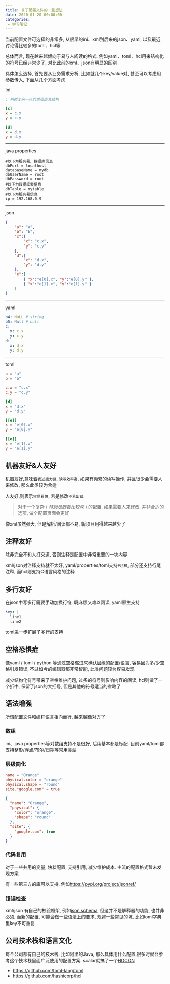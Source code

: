 ```yaml
---
title: 关于配置文件的一些想法
date: 2020-01-20 00:00:00
categories:
 - 学习笔记
---
```


当前配置文件可选择的非常多, 从很早的ini、xml到后来的json、yaml, 以及最近讨论得比较多的toml、hcl等

总体而言, 现在越来越倾向于易与人阅读的格式, 例如yaml、toml、hcl用来结构化的符号已经非常少了, 对比此前的xml、json有明显的区别

具体怎么选择, 首先要从业务需求分析, 比如就几个key/value对, 甚至可以考虑用参数传入, 下面从几个方面考虑

Ini
``` ini
; 稍微复杂一点的单层嵌套结构

[c]
x = c.x
y = c.y

[d]
x = d.x
y = d.y
```
---
java properties
``` properties
#以下为服务器、数据库信息
dbPort = localhost
databaseName = mydb
dbUserName = root
dbPassword = root
#以下为数据库表信息
dbTable = mytable
#以下为服务器信息
ip = 192.168.0.9
```
---
json
``` json
{
    "a": "a",
    "b": "b",
    "c":{
        "x": "c.x",
        "y": "c.y"
    },
    "d":{
        "x": "d.x",
        "y": "d.y"
    },
    "e":[
        { "x":"e[0].x", "y":"e[0].y" },
        { "x":"e[1].x", "y":"e[1].y" }
    ]
}
```
---
yaml
``` yaml
b4: NuLL # string
b5: Null # null
c:
  x: c.x
  y: c.y
d:
  x: d.x
  y: d.y
```
---
toml
``` toml
a = "a"
b = "b"

c.x = "c.x"
c.y = "c.y"

[d]
x = "d.x"
y = "d.y"

[[e]]
x = "e[0].x"
y = "e[0].y"

[[e]]
x = "e[1].x"
y = "e[1].y"
```

## 机器友好&人友好
机器友好,意味着`表述能力强`, `读写效率高`, 如果有频繁的读写操作, 并且很少会需要人来修改, 那么此类较为合适

人友好,则表示`容易看懂`, 若是修改`不易出错`.

> 对于一个复杂 ( *特别是嵌套比较深* ) 的配置, 如果需要人来修改, 并非合适的选项, 做个配置页面会更好

像xml虽然强大, 但是解析/阅读都不易, 新项目用得越来越少了


## 注释友好
除非完全不和人打交道, 否则注释是配置中非常重要的一块内容

xml/json对注释支持就不太好, yaml/properties/toml支持`#注释`, 部分还支持行尾注释, 而hcl则支持C语言风格的注释

## 多行友好
在json中写多行需要手动加换行符, 既麻烦又难以阅读, yaml原生支持
``` yaml
key: |
  line1
  line2
```

toml进一步扩展了多行的支持

## 空格恐惧症
像yaml / toml / python 等通过空格缩进来确认层级的配置/语言, 容易因为多/少空格引发错误, 不过如今的编辑器都非常智能, 此类问题较为容易发现

减少结构化符号带来了空格维护问题, 过多的符号则影响内容的阅读, hcl则做了一个折中, 保留了json的大括号, 但是其他的符号适当的省略了

## 语法增强

所谓配置文件和编程语言相向而行, 越来越像对方了

### 数组
ini、java properties等对数组支持不是很好, 后续基本都是标配. 目前yaml/toml都支持整形/浮点/布尔/日期等常用类型

### 层级简化
``` toml
name = "Orange"
physical.color = "orange"
physical.shape = "round"
site."google.com" = true
```
``` json
{
  "name": "Orange",
  "physical": {
    "color": "orange",
    "shape": "round"
  },
  "site": {
    "google.com": true
  }
}
```

### 代码复用
对于一些共用的变量, 块状配置, 支持引用,  减少维护成本.  主流的配置格式暂未发现方案

有一些第三方的库可以支持, 例如<https://pypi.org/project/jsonref/>


### 错误检查
xml/json 有自己的校验框架,  例如[json schema](https://python-jsonschema.readthedocs.io/en/stable/), 但这并不是解释器的功能, 也并非必须, 而新的配置, 可能会做一些语法上的要求, 规避一些常见的坑, 比如toml字典里key不可重复

## 公司技术栈和语言文化
每个公司都有自己的技术栈, 比如阿里的Java, 那么具体用什么配置,很多时候会参考这个技术栈里面广泛使用的配置方案.  scalar就搞了一个[HOCON](https://github.com/lightbend/config/blob/master/HOCON.md)



+ <https://github.com/toml-lang/toml>
+ <https://github.com/hashicorp/hcl>
